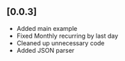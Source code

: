 ## [0.0.3]

* Added main example
* Fixed Monthly recurring by last day
* Cleaned up unnecessary code
* Added JSON parser
